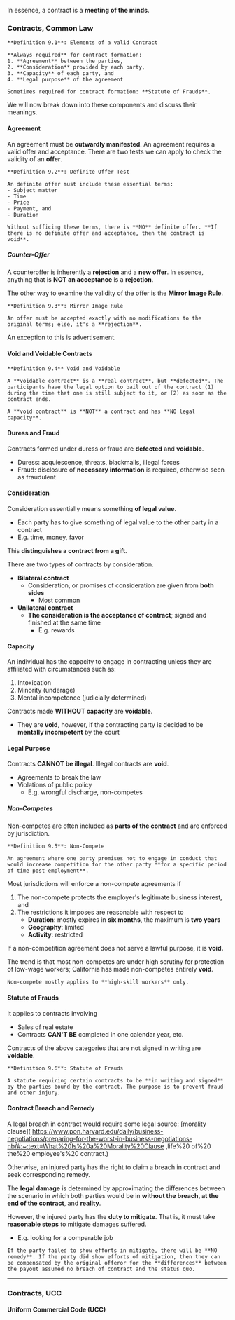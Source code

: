 In essence, a contract is a **meeting of the minds**.

### Contracts, Common Law

```ad-important
**Definition 9.1**: Elements of a valid Contract

**Always required** for contract formation:  
1. **Agreement** between the parties,  
2. **Consideration** provided by each party,  
3. **Capacity** of each party, and  
4. **Legal purpose** of the agreement

Sometimes required for contract formation: **Statute of Frauds**.
```

We will now break down into these components and discuss their meanings.

#### Agreement
An agreement must be **outwardly manifested**. An agreement requires a valid offer and acceptance. There are two tests we can apply to check the validity of an **offer**.

```ad-important
**Definition 9.2**: Definite Offer Test

An definite offer must include these essential terms:
- Subject matter
- Time
- Price
- Payment, and
- Duration

Without sufficing these terms, there is **NO** definite offer. **If there is no definite offer and acceptance, then the contract is void**.
```

##### Counter-Offer
A counteroffer is inherently a **rejection** and a **new offer**. In essence, anything that is **NOT an acceptance** is a **rejection**.

The other way to examine the validity of the offer is the **Mirror Image Rule**.

```ad-important
**Definition 9.3**: Mirror Image Rule

An offer must be accepted exactly with no modifications to the original terms; else, it's a **rejection**.
```

An exception to this is advertisement. 

#### Void and Voidable Contracts

```ad-important
**Definition 9.4** Void and Voidable

A **voidable contract** is a **real contract**, but **defected**. The participants have the legal option to bail out of the contract (1) during the time that one is still subject to it, or (2) as soon as the contract ends.

A **void contract** is **NOT** a contract and has **NO legal capacity**.
```

#### Duress and Fraud
Contracts formed under duress or fraud are **defected** and **voidable**.
- Duress: acquiescence, threats, blackmails, illegal forces
- Fraud: disclosure of **necessary information** is required, otherwise seen as fraudulent

#### Consideration
Consideration essentially means something **of legal value**.
- Each party has to give something of legal value to the other party in a contract
- E.g. time, money, favor

This **distinguishes a contract from a gift**.

There are two types of contracts by consideration.
- **Bilateral contract**
	- Consideration, or promises of consideration are given from **both sides**
		- Most common
- **Unilateral contract**
	- **The consideration is the acceptance of contract**; signed and finished at the same time
		- E.g. rewards

#### Capacity
An individual has the capacity to engage in contracting unless they are affiliated with circumstances such as:
1. Intoxication  
2. Minority (underage)  
3. Mental incompetence (judicially determined)

Contracts made **WITHOUT capacity** are **voidable**.
- They are **void**, however, if the contracting party is decided to be **mentally incompetent** by the court

#### Legal Purpose
Contracts **CANNOT be illegal**. Illegal contracts are **void**.
- Agreements to break the law
- Violations of public policy
	- E.g. wrongful discharge, non-competes

##### Non-Competes
Non-competes are often included as **parts of the contract** and are enforced by jurisdiction. 

```ad-important
**Definition 9.5**: Non-Compete

An agreement where one party promises not to engage in conduct that would increase competition for the other party **for a specific period of time post-employment**.
```

Most jurisdictions will enforce a non-compete agreements if
1. The non-compete protects the employer's legitimate business interest, and
2. The restrictions it imposes are reasonable with respect to
	- **Duration**: mostly expires in **six months**, the maximum is **two years**
	- **Geography**: limited
	- **Activity**: restricted

If a non-competition agreement does not serve a lawful purpose, it is **void.**

The trend is that most non-competes are under high scrutiny for protection of low-wage workers; California has made non-competes entirely **void**.

```ad-note
Non-compete mostly applies to **high-skill workers** only.
```

#### Statute of Frauds
It applies to contracts involving
- Sales of real estate
- Contracts **CAN'T BE** completed in one calendar year, etc.

Contracts of the above categories that are not signed in writing are **voidable**.

```ad-important
**Definition 9.6**: Statute of Frauds

A statute requiring certain contracts to be **in writing and signed** by the parties bound by the contract. The purpose is to prevent fraud and other injury.
```

#### Contract Breach and Remedy
A legal breach in contract would require some legal source:  [morality clause]( https://www.pon.harvard.edu/daily/business-negotiations/preparing-for-the-worst-in-business-negotiations-nb/#:~:text=What%20Is%20a%20Morality%20Clause ,life%20 of%20 the%20 employee's%20 contract.)

Otherwise, an injured party has the right to claim a breach in contract and seek corresponding remedy. 

The **legal damage** is determined by approximating the differences between the scenario in which both parties would be in **without the breach, at the end of the contract**, and **reality**.

However, the injured party has the **duty to mitigate**. That is, it must take **reasonable steps** to mitigate damages suffered.
- E.g. looking for a comparable job

```ad-note
If the party failed to show efforts in mitigate, there will be **NO remedy**. If the party did show efforts of mitigation, then they can be compensated by the original offeror for the **differences** between the payout assumed no breach of contract and the status quo.
```

---
### Contracts, UCC

#### Uniform Commercial Code (UCC)
